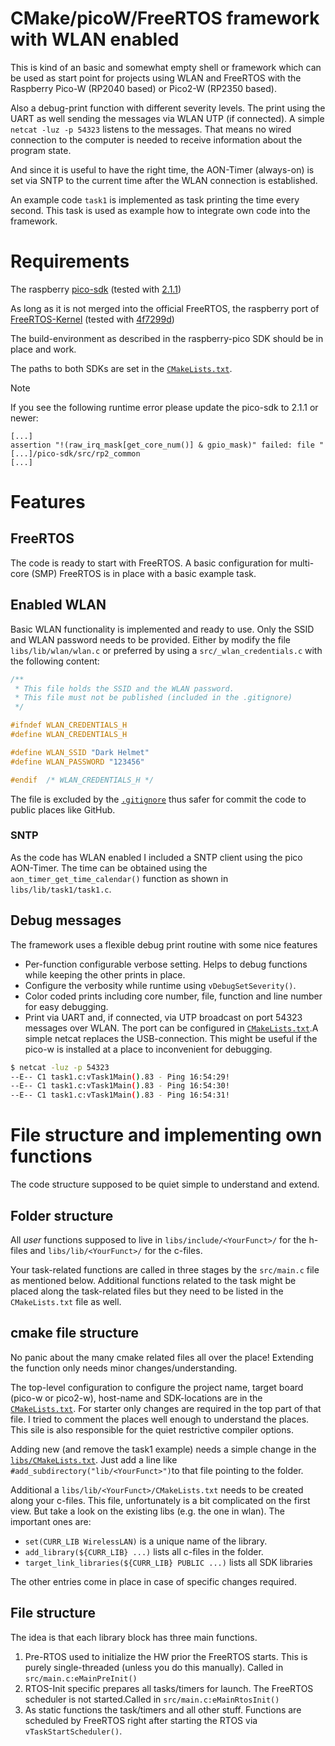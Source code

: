 # CMake/picoW/FreeRTOS framework with WLAN enabled

This is kind of an basic and somewhat empty shell or framework which can be used
as start point for projects using WLAN and FreeRTOS with the Raspberry Pico-W
(RP2040 based) or Pico2-W (RP2350 based).

Also a debug-print function with different severity levels. The print using the
UART as well sending the messages via WLAN UTP (if connected). A simple
`netcat -luz -p 54323` listens to the messages. That means no wired connection
to the computer is needed to receive information about the program state.

And since it is useful to have the right time, the AON-Timer (always-on) is set
via SNTP to the current time after the WLAN connection is established.

An example code `task1` is implemented as task printing the time every second.
This task is used as example how to integrate own code into the framework.

# Requirements

The raspberry [pico-sdk](https://github.com/raspberrypi/pico-sdk)
(tested with [2.1.1](https://github.com/raspberrypi/pico-sdk))

As long as it is not merged into the official FreeRTOS, the raspberry port of
[FreeRTOS-Kernel](https://github.com/raspberrypi/FreeRTOS-Kernel) (tested with
[4f7299d](https://github.com/raspberrypi/FreeRTOS-Kernel/tree/4f7299d6ea746b27a9dd19e87af568e34bd65b15))

The build-environment as described in the raspberry-pico SDK should be in place
and work.

The paths to both SDKs are set in the [`CMakeLists.txt`](CMakeLists.txt).

> [!Note]
> If you see the following runtime error please update the pico-sdk to 2.1.1 or
> newer:
> ```
> [...]
> assertion "!(raw_irq_mask[get_core_num()] & gpio_mask)" failed: file "[...]/pico-sdk/src/rp2_common
> [...]
> ```

# Features

## FreeRTOS

The code is ready to start with FreeRTOS. A basic configuration for multi-core
(SMP) FreeRTOS is in place with a basic example task.

## Enabled WLAN

Basic WLAN functionality is implemented and ready to use. Only the SSID and WLAN
password needs to be provided. Either by modify the file `libs/lib/wlan/wlan.c`
or preferred by using a `src/_wlan_credentials.c` with the following content:

```c
/**
 * This file holds the SSID and the WLAN password.
 * This file must not be published (included in the .gitignore)
 */

#ifndef WLAN_CREDENTIALS_H
#define WLAN_CREDENTIALS_H

#define WLAN_SSID "Dark Helmet"
#define WLAN_PASSWORD "123456"

#endif  /* WLAN_CREDENTIALS_H */
```

The file is excluded by the [`.gitignore`](.gitignore) thus safer for commit the
code to public places like GitHub.

### SNTP

As the code has WLAN enabled I included a SNTP client using the pico AON-Timer.
The time can be obtained using the `aon_timer_get_time_calendar()` function as
shown in `libs/lib/task1/task1.c`.

## Debug messages

The framework uses a flexible debug print routine with some nice features

* Per-function configurable verbose setting. Helps to debug functions while
  keeping the other prints in place.
* Configure the verbosity while runtime using `vDebugSetSeverity()`.
* Color coded prints including core number, file, function and line number for
  easy debugging.
* Print via UART and, if connected, via UTP broadcast on port 54323 messages
  over WLAN. The port can be configured in [`CMakeLists.txt`](CMakeLists.txt).A
  simple netcat replaces the USB-connection. This might be useful if the pico-w
  is installed at a place to inconvenient for debugging.

```bash
$ netcat -luz -p 54323
--E-- C1 task1.c:vTask1Main().83 - Ping 16:54:29!
--E-- C1 task1.c:vTask1Main().83 - Ping 16:54:30!
--E-- C1 task1.c:vTask1Main().83 - Ping 16:54:31!
```

# File structure and implementing own functions

The code structure supposed to be quiet simple to understand and extend.

## Folder structure

All _user_ functions supposed to live in `libs/include/<YourFunct>/` for the
h-files and `libs/lib/<YourFunct>/` for the c-files.

Your task-related functions are called in three stages by the `src/main.c` file
as mentioned below. Additional functions related to the task might be placed
along the task-related files but they need to be listed in the `CMakeLists.txt`
file as well.

## cmake file structure

No panic about the many cmake related files all over the place! Extending the
function only needs minor changes/understanding.

The top-level configuration to configure the project name, target board
(pico-w or pico2-w), host-name and SDK-locations are in the
[`CMakeLists.txt`](CMakeLists.txt). For starter only changes are required in the
top part of that file. I tried to comment the places well enough to understand
the places. This sile is also responsible for the quiet restrictive compiler
options.

Adding new (and remove the task1 example) needs a simple change in the
[`libs/CMakeLists.txt`](libs/CMakeLists.txt). Just add a line like
`#add_subdirectory("lib/<YourFunct>")`to that file pointing to the folder.

Additional a `libs/lib/<YourFunct>/CMakeLists.txt` needs to be created along
your c-files. This file, unfortunately is a bit complicated on the first view.
But take a look on the existing libs (e.g. the one in wlan). The important ones
are:

* `set(CURR_LIB WirelessLAN)` is a unique name of the library.
* `add_library(${CURR_LIB} ...)` lists all c-files in the folder.
* `target_link_libraries(${CURR_LIB} PUBLIC ...)` lists all SDK libraries

The other entries come in place in case of specific changes required.

## File structure

The idea is that each library block has three main functions.

1. Pre-RTOS used to initialize the HW prior the FreeRTOS starts. This is
   purely single-threaded (unless you do this manually). Called in
   `src/main.c:eMainPreInit()`
2. RTOS-Init specific prepares all tasks/timers for launch. The FreeRTOS
   scheduler is not started.Called in `src/main.c:eMainRtosInit()`
3. As static functions the task/timers and all other stuff. Functions are
   scheduled by FreeRTOS right after starting the RTOS via
   `vTaskStartScheduler()`.


